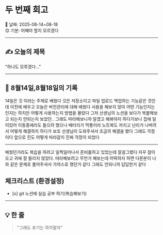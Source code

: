 # 두 번째 회고

📅 날짜: 2025-08-14~08-18  
😊 기분: 어째야 할지 모르겠다

---

## ✍️ 오늘의 제목

"하나도 모루겠다..."

---

## 📖 8월14일,8월18일의 기록

14일은 깃 이라는 주제로 배웠다 깃은 저장소이고
파일 업로드 백업하는 기능같은 것인데 이전에 배우고
오늘은 버전관리에 대해 배웠다 사용을 해보지 않아
어떤 기능인지는 인지는 하지만 어떻게 사용하는지 방법을
몰랐다 그저 선생님의 노션을 보다가 복붙해보고 되는지 안되는지
보았던.. 그래도 따라해보니까 알겠고 해봐야지 하다가보니
집에 일이있어 이동중에라도 들으려 했으나 배터리가 먹통이라
노트북도 꺼지고 난리가 나버려서 어떻게 해결하지 하다가
보조 선생님이 도와주셔서 조금의 해결을 봤다 그래도 걱정이다
앞으로 진도 어떻게 따라갈지 진짜 걱정이 되었다

---

배웠던거라도 복습을 하려고 일찍일어나서 준비를하고 있었는데
잘걸그랬다 자꾸 잠이오고 귀에 잘 들리지 않았다. 따라해보려고
무언가 해보는데 어떡하지 하면 다른분이 나와 같은 문제로 풀어주셔서
가까스로 했던거 같다 그래도 안되니까 답답한거 같다

## 체크리스트 (환경설정)

- [o] git 노션에 실습 공부 하기(복습해보기)

---

## 💡 한 줄

> "그래도 포기는 하지말자"
